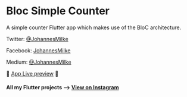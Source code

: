 # Bloc Simple Counter

A simple counter Flutter app which makes use of the BloC architecture.

Twitter: [@JohannesMilke](https://twitter.com/JohannesMilke "Twitter Johannes Milke")

Facebook: [JohannesMilke](https://www.facebook.com/milkejohannes "Facebook Johannes Milke")

Medium: [@JohannesMilke](https://medium.com/@johannesmilke  "Flutter Articles of Johannes Milke")

:dizzy: [App Live preview](https://www.instagram.com/p/BxKH-9-F-t-/ "Live preview on Instagram") :dizzy:

#### All my Flutter projects --> [View on Instagram](https://www.instagram.com/johannesmilke/ "My Flutter projects")
